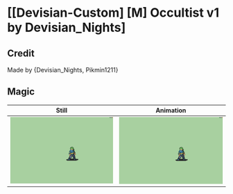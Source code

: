 # [\[Devisian-Custom\] \[M\] Occultist v1 by Devisian_Nights]

## Credit

Made by {Devisian_Nights, Pikmin1211}
	
## Magic

| Still | Animation |
| :---: | :-------: |
| ![Magic still](./Magic_000.png) | ![Magic animation](./Magic.gif) |

